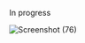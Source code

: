 In progress

![Screenshot (76)](https://github.com/aditi755/Video2Quiz/assets/107920147/8cf525e9-3860-449a-b939-29701b25e8e9)

